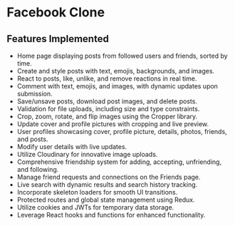 # Facebook Clone 

## Features Implemented

- Home page displaying posts from followed users and friends, sorted by time.
- Create and style posts with text, emojis, backgrounds, and images.
- React to posts, like, unlike, and remove reactions in real time.
- Comment with text, emojis, and images, with dynamic updates upon submission.
- Save/unsave posts, download post images, and delete posts.
- Validation for file uploads, including size and type constraints.
- Crop, zoom, rotate, and flip images using the Cropper library.
- Update cover and profile pictures with cropping and live preview.
- User profiles showcasing cover, profile picture, details, photos, friends, and posts.
- Modify user details with live updates.
- Utilize Cloudinary for innovative image uploads.
- Comprehensive friendship system for adding, accepting, unfriending, and following.
- Manage friend requests and connections on the Friends page.
- Live search with dynamic results and search history tracking.
- Incorporate skeleton loaders for smooth UI transitions.
- Protected routes and global state management using Redux.
- Utilize cookies and JWTs for temporary data storage.
- Leverage React hooks and functions for enhanced functionality.
